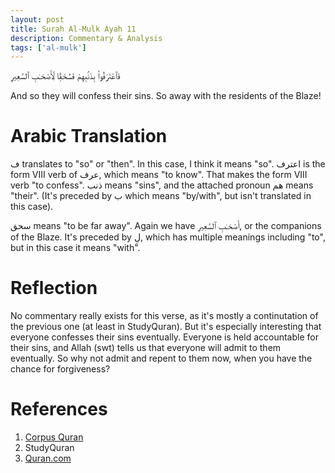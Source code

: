 ```yaml
---
layout: post
title: Surah Al-Mulk Ayah 11
description: Commentary & Analysis
tags: ['al-mulk']
---
```


فَٱعْتَرَفُوا۟ بِذَنۢبِهِمْ فَسُحْقًۭا لِّأَصْحَـٰبِ ٱلسَّعِيرِ

And so they will confess their sins. So away with the residents of the Blaze!

# Arabic Translation

ف translates to "so" or "then". In this case, I think it means "so". اعترف is the form VIII verb of عرف, which means "to know". That makes the form VIII
verb "to confess". ذنب means "sins", and the attached pronoun هم means "their". (It's preceded by ب  which means "by/with", but isn't translated in this case).

سحق means "to be far away". Again we have أَصْحَـٰبِ ٱلسَّعِيرِ, or the companions of the Blaze. It's preceded by لِ, which has multiple meanings including "to", but in
this case it means "with".

# Reflection

No commentary really exists for this verse, as it's mostly a continutation of the previous one (at least in StudyQuran). But it's especially interesting
that everyone confesses their sins eventually. Everyone is held accountable for their sins, and Allah (swt) tells us that everyone will admit to them
eventually. So why not admit and repent to them now, when you have the chance for forgiveness?

# References

1. [Corpus Quran](corpus.quran.com)
2. StudyQuran
3. [Quran.com](quran.com/67/11)

